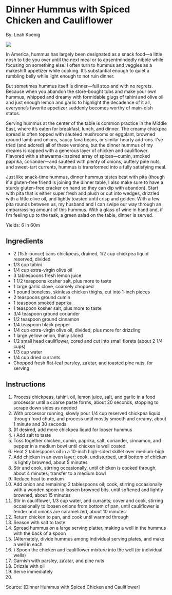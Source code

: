 # Dinner Hummus with Spiced Chicken and Cauliflower

By: Leah Koenig

![](https://imagesvc.meredithcorp.io/v3/mm/image?url=https%3A%2F%2Fcdn-image.foodandwine.com%2Fsites%2Fdefault%2Ffiles%2Fstyles%2F4_3_horizontal_-_1200x900%2Fpublic%2F1580741990%2Fdinner-hummus-chicken-and-cauliflower-FT-RECIPE0220.jpg%3Fitok%3DsGaAnb-T)

In America, hummus has largely been designated as a snack food—a little nosh to tide you over until the next meal or to absentmindedly nibble while focusing on something else. I often turn to hummus and veggies as a makeshift appetizer while cooking. It’s substantial enough to quiet a rumbling belly while light enough to not ruin dinner.

But sometimes hummus itself is dinner—full stop and with no regrets. Because when you abandon the store-bought tubs and make your own hummus, whipped and dreamy with formidable glugs of tahini and olive oil and just enough lemon and garlic to highlight the decadence of it all, everyone’s favorite appetizer suddenly becomes worthy of main-dish status.

Serving hummus at the center of the table is common practice in the Middle East, where it’s eaten for breakfast, lunch, and dinner. The creamy chickpea spread is often topped with sautéed mushrooms or eggplant, browned ground lamb and onions, saucy fava beans, or similar hearty add-ons. I’ve tried (and adored) all of these versions, but the dinner hummus of my dreams is capped with a generous layer of chicken and cauliflower. Flavored with a shawarma-inspired array of spices—cumin, smoked paprika, coriander—and sautéed with plenty of onions, buttery pine nuts, and sweet-tart currents, hummus is transformed into a fully satisfying meal.

Just like snack-time hummus, dinner hummus tastes best with pita (though if a gluten-free friend is joining the dinner table, I also make sure to have a sturdy gluten-free cracker on hand so they can dip with abandon). Start with pita that is either super fresh and plush or cut into wedges, drizzled with a little olive oil, and lightly toasted until crisp and golden. With a few pita rounds between us, my husband and I can swipe our way through an embarrassing amount of this hummus. With a glass of wine in hand and, if I’m feeling up to the task, a green salad on the table, dinner is served.

Yields: 6 in 60m

## Ingredients
- 2 (15.5-ounce) cans chickpeas, drained, 1/2 cup chickpea liquid reserved, divided
- 1/3 cup tahini
- 1/4 cup extra-virgin olive oil
- 3 tablespoons fresh lemon juice
- 1 1/2 teaspoons kosher salt, plus more to taste
- 1 large garlic clove, coarsely chopped
- 1 pound boneless, skinless chicken thighs, cut into 1-inch pieces
- 2 teaspoons ground cumin
- 1 teaspoon smoked paprika
- 1 teaspoon kosher salt, plus more to taste
- 3/4 teaspoon ground coriander
- 1/2 teaspoon ground cinnamon
- 1/4 teaspoon black pepper
- 1/4 cup extra-virgin olive oil, divided, plus more for drizzling
- 1 large yellow onion, thinly sliced
- 1/2 small head cauliflower, cored and cut into small florets (about 2 1/4 cups)
- 1/3 cup water
- 1/4 cup dried currants
- Chopped fresh flat-leaf parsley, za’atar, and toasted pine nuts, for serving

## Instructions
1. Process chickpeas, tahini, oil, lemon juice, salt, and garlic in a food processor until a coarse paste forms, about 20 seconds, stopping to scrape down sides as needed
2. With processor running, slowly pour 1/4 cup reserved chickpea liquid through food chute, and process until mostly smooth and creamy, about 1 minute and 30 seconds
3. (If desired, add more chickpea liquid for looser hummus
4. ) Add salt to taste
5. Toss together chicken, cumin, paprika, salt, coriander, cinnamon, and pepper in a medium bowl until chicken is well coated
6. Heat 2 tablespoons oil in a 10-inch high-sided skillet over medium-high
7. Add chicken in an even layer; cook, undisturbed, until bottom of chicken is lightly browned, about 5 minutes
8. Stir and cook, stirring occasionally, until chicken is cooked through, about 4 minutes; transfer to a medium bowl
9. Reduce heat to medium
10. Add onion and remaining 2 tablespoons oil; cook, stirring occasionally with a wooden spoon to loosen browned bits, until softened and lightly browned, about 15 minutes
11. Stir in cauliflower, 1/3 cup water, and currants; cover and cook, stirring occasionally to loosen onions from bottom of pan, until cauliflower is tender and onions are caramelized, about 10 minutes
12. Return chicken to pan, and cook until warmed through
13. Season with salt to taste
14. Spread hummus on a large serving platter, making a well in the hummus with the back of a spoon
15. (Alternately, divide hummus among individual serving plates, and make a well in each
16. ) Spoon the chicken and cauliflower mixture into the well (or individual wells)
17. Garnish with parsley, za’atar, and pine nuts
18. Drizzle with oil
19. Serve immediately
20. 

Source: [Dinner Hummus with Spiced Chicken and Cauliflower]